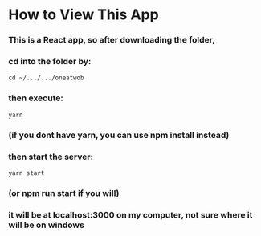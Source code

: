 # How to View This App

### This is a React app, so after downloading the folder,
### cd into the folder by:
`cd ~/.../.../oneatwob`
### then execute:
`yarn`
### (if you dont have yarn, you can use npm install instead)
### then start the server:
`yarn start`
### (or npm run start if you will)
### it will be at localhost:3000 on my computer, not sure where it will be on windows

